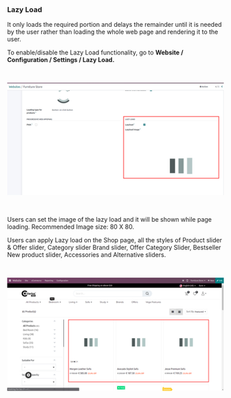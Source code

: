 
### Lazy Load



It only loads the required portion and delays the remainder until it is needed by the user rather than loading the whole web page and rendering it to the user. 


To enable/disable the Lazy Load functionality, go to **Website / Configuration / Settings / Lazy Load.**


 


![](./images/27-1.jpg)


 


Users can set the image of the lazy load and it will be shown while page loading. Recommended Image size: 80 X 80.


Users can apply Lazy load on the Shop page, all the styles of Product slider & Offer slider, Category slider Brand slider, Offer Category Slider, Bestseller New product slider, Accessories and Alternative sliders.


 


![](./images/27-2.jpg)



